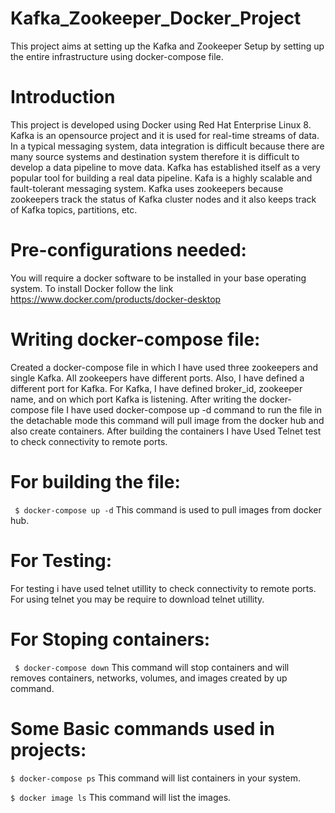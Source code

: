 # Kafka_Zookeeper_Docker_Project
This project aims at setting up the Kafka and Zookeeper Setup by setting up the entire infrastructure using docker-compose file.


# Introduction
This project is developed using Docker using Red Hat Enterprise Linux 8.
Kafka is an opensource project and it is used for real-time streams of data. In a typical messaging system, data integration is difficult because there are many source systems and destination system therefore it is difficult to develop a data pipeline to move data. Kafka has established itself as a very popular tool for building a real data pipeline. Kafa is a highly scalable and fault-tolerant messaging system. Kafka uses zookeepers because zookeepers track the status of Kafka cluster nodes and it also keeps track of Kafka topics, partitions, etc.


# Pre-configurations needed:
You will require a docker software to be installed in your base operating system.
To install Docker follow the link https://www.docker.com/products/docker-desktop


# Writing docker-compose file: 
Created a docker-compose file in which I have used three zookeepers and single Kafka. All zookeepers have different ports. Also, I have defined a different port for Kafka. For Kafka, I have defined broker_id, zookeeper name, and on which port Kafka is listening. After writing the docker-compose file I have used docker-compose up -d command to run the file in the detachable mode this command will pull image from the docker hub and also create containers. After building the containers I have Used Telnet test to check connectivity to remote ports.


 # For building the file:
 ``` $ docker-compose up -d``` 
 This command is used to pull images from docker hub.


# For Testing: 
For testing i have used telnet utillity to check connectivity to remote ports.
For using telnet you may be require to download telnet  utillity.

 # For Stoping containers:
``` $ docker-compose down```
This command will stop containers and will removes containers, networks, volumes, and images created by up command.

 
# Some Basic commands used in projects:
` $ docker-compose ps `
This  command will list containers in your system.

` $ docker image ls `
This command will list the images.
 
 
 

